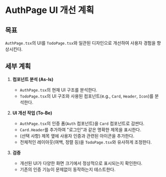# AuthPage UI 개선 계획

## 목표
`AuthPage.tsx`의 UI를 `TodoPage.tsx`와 일관된 디자인으로 개선하여 사용자 경험을 향상시킨다.

## 세부 계획
1.  **컴포넌트 분석 (As-Is)**
    *   `AuthPage.tsx`의 현재 UI 구조를 분석한다.
    *   `TodoPage.tsx`의 UI 구조와 사용된 컴포넌트(e.g., `Card`, `Header`, `Icon`)를 분석한다.

2.  **UI 개선 작업 (To-Be)**
    *   `AuthPage.tsx`의 인증 폼(`Auth` 컴포넌트)을 `Card` 컴포넌트로 감싼다.
    *   `Card.Header`를 추가하여 "로그인"과 같은 명확한 제목을 표시한다.
    *   (선택 사항) 제목 옆에 사용자 인증과 관련된 아이콘을 추가한다.
    *   전체적인 레이아웃(여백, 정렬 등)을 `TodoPage.tsx`와 유사하게 조정한다.

3.  **검증**
    *   개선된 UI가 다양한 화면 크기에서 정상적으로 표시되는지 확인한다.
    *   기존의 인증 기능이 문제없이 동작하는지 테스트한다.
